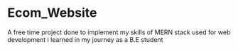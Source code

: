 # Ecom_Website
A free time project done to implement my skills of MERN stack used for web development i learned in my journey as a B.E student  
